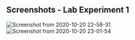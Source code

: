 ## Screenshots - Lab Experiment 1
![Screenshot from 2020-10-20 22-58-31](https://user-images.githubusercontent.com/33038093/96624107-ee727f00-1329-11eb-86b1-ff25e36c5810.png)
![Screenshot from 2020-10-20 23-01-54](https://user-images.githubusercontent.com/33038093/96624110-efa3ac00-1329-11eb-8158-446f897039fc.png)
